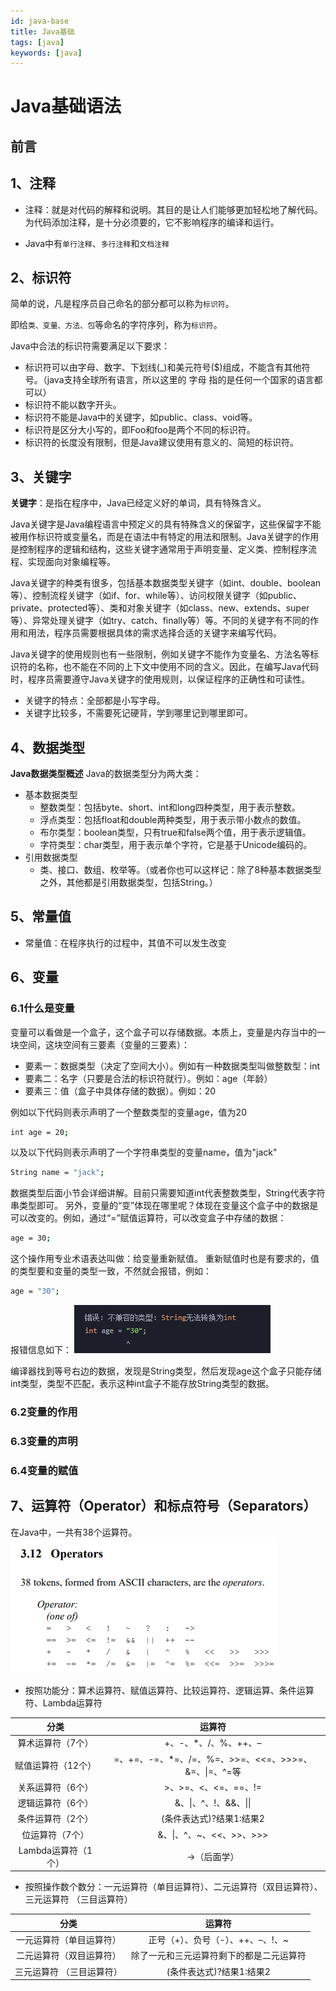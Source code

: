 ```yaml
---
id: java-base
title: Java基础
tags: [java]
keywords: [java]
---
```


# Java基础语法

## 前言

## 1、注释
- 注释：就是对代码的解释和说明。其目的是让人们能够更加轻松地了解代码。为代码添加注释，是十分必须要的，它不影响程序的编译和运行。

- Java中有`单行注释`、`多行注释`和`文档注释`

## 2、标识符
简单的说，凡是程序员自己命名的部分都可以称为`标识符`。

即给`类、变量、方法、包`等命名的字符序列，称为`标识符`。

Java中合法的标识符需要满足以下要求：
- 标识符可以由字母、数字、下划线(_)和美元符号($)组成，不能含有其他符号。（java支持全球所有语言，所以这里的 字母 指的是任何一个国家的语言都可以）
- 标识符不能以数字开头。
- 标识符不能是Java中的关键字，如public、class、void等。
- 标识符是区分大小写的，即Foo和foo是两个不同的标识符。
- 标识符的长度没有限制，但是Java建议使用有意义的、简短的标识符。

## 3、关键字
**关键字**：是指在程序中，Java已经定义好的单词，具有特殊含义。

Java关键字是Java编程语言中预定义的具有特殊含义的保留字，这些保留字不能被用作标识符或变量名，而是在语法中有特定的用法和限制。Java关键字的作用是控制程序的逻辑和结构，这些关键字通常用于声明变量、定义类、控制程序流程、实现面向对象编程等。

Java关键字的种类有很多，包括基本数据类型关键字（如int、double、boolean等）、控制流程关键字（如if、for、while等）、访问权限关键字（如public、private、protected等）、类和对象关键字（如class、new、extends、super等）、异常处理关键字（如try、catch、finally等）等。不同的关键字有不同的作用和用法，程序员需要根据具体的需求选择合适的关键字来编写代码。

Java关键字的使用规则也有一些限制，例如关键字不能作为变量名、方法名等标识符的名称，也不能在不同的上下文中使用不同的含义。因此，在编写Java代码时，程序员需要遵守Java关键字的使用规则，以保证程序的正确性和可读性。

- 关键字的特点：全部都是小写字母。
- 关键字比较多，不需要死记硬背，学到哪里记到哪里即可。

## 4、数据类型
**Java数据类型概述**
Java的数据类型分为两大类：

- 基本数据类型
    - 整数类型：包括byte、short、int和long四种类型，用于表示整数。
    - 浮点类型：包括float和double两种类型，用于表示带小数点的数值。
    - 布尔类型：boolean类型，只有true和false两个值，用于表示逻辑值。
    - 字符类型：char类型，用于表示单个字符，它是基于Unicode编码的。
- 引用数据类型
    - 类、接口、数组、枚举等。（或者你也可以这样记：除了8种基本数据类型之外，其他都是引用数据类型，包括String。）

## 5、常量值
- 常量值：在程序执行的过程中，其值不可以发生改变

## 6、变量
### 6.1什么是变量
变量可以看做是一个盒子，这个盒子可以存储数据。本质上，变量是内存当中的一块空间，这块空间有三要素（变量的三要素）：
- 要素一：数据类型（决定了空间大小）。例如有一种数据类型叫做整数型：int
- 要素二：名字（只要是合法的标识符就行）。例如：age（年龄）
- 要素三：值（盒子中具体存储的数据）。例如：20

例如以下代码则表示声明了一个整数类型的变量age，值为20
```bash
int age = 20;
```

以及以下代码则表示声明了一个字符串类型的变量name，值为"jack"
```bash
String name = "jack";
```

数据类型后面小节会详细讲解。目前只需要知道int代表整数类型，String代表字符串类型即可。
另外，变量的“变”体现在哪里呢？体现在变量这个盒子中的数据是可以改变的。例如，通过“=”赋值运算符，可以改变盒子中存储的数据：
```bash
age = 30;
```

这个操作用专业术语表达叫做：给变量重新赋值。
重新赋值时也是有要求的，值的类型要和变量的类型一致，不然就会报错，例如：
```bash
age = "30";
```

报错信息如下：
![](../../../../../static/img/knowledge/codeError1.png)

编译器找到等号右边的数据，发现是String类型，然后发现age这个盒子只能存储int类型，类型不匹配，表示这种int盒子不能存放String类型的数据。

### 6.2变量的作用

### 6.3变量的声明

### 6.4变量的赋值

## 7、运算符（Operator）和标点符号（Separators）
在Java中，一共有38个运算符。
![](../../../../../static/img/knowledge/java-operators.png)
- 按照功能分：算术运算符、赋值运算符、比较运算符、逻辑运算、条件运算符、Lambda运算符

| 分类 | 运算符 |
| :-----: | :-----: |
| 算术运算符（7个） | +、-、*、/、%、++、– |
| 赋值运算符（12个）| =、+=、-=、*=、/=、%=、\>\>=、\<\<=、\>\>\>=、&=、\|=、^=等 |
| 关系运算符（6个） | \>、\>=、\<、\<=、==、!= |
| 逻辑运算符（6个） | &、\|、^、!、&&、\|\| |
| 条件运算符（2个） | (条件表达式)?结果1:结果2 |
| 位运算符（7个） | &、\|、^、~、\<\<、\>\>、\>\>\> |
| Lambda运算符（1个） |	-\>（后面学） |

- 按照操作数个数分：一元运算符（单目运算符）、二元运算符（双目运算符）、三元运算符 （三目运算符）

| 分类 | 运算符 |
| :-----: | :-----: |
| 一元运算符（单目运算符） | 正号（+）、负号（-）、++、–、!、~ |
| 二元运算符（双目运算符）| 除了一元和三元运算符剩下的都是二元运算符 |
| 三元运算符 （三目运算符） | (条件表达式)?结果1:结果2 |

